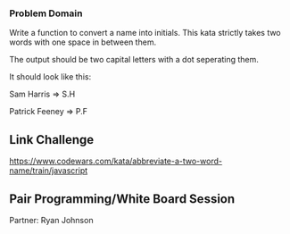 ### Problem Domain
Write a function to convert a name into initials. This kata strictly takes two words with one space in between them.

The output should be two capital letters with a dot seperating them.

It should look like this:

Sam Harris => S.H

Patrick Feeney => P.F

## Link Challenge
https://www.codewars.com/kata/abbreviate-a-two-word-name/train/javascript

## Pair Programming/White Board Session
Partner: Ryan Johnson